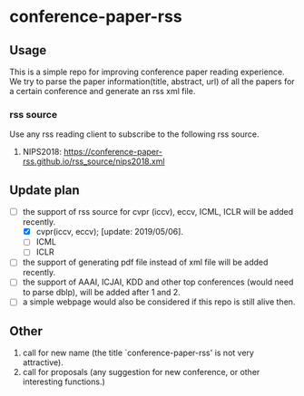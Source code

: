 # conference-paper-rss

## Usage

This is a simple repo for improving conference paper reading experience. We try to parse the paper information(title, abstract, url) of all the papers for a certain conference and generate an rss xml file.

### rss source
Use any rss reading client to subscribe to the following rss source.
1. NIPS2018: https://conference-paper-rss.github.io/rss_source/nips2018.xml

## Update plan

* [ ] the support of rss source for cvpr (iccv), eccv, ICML, ICLR will be added recently.
  * [x] cvpr(iccv, eccv);  \[update: 2019/05/06\].
  * [ ] ICML
  * [ ] ICLR
* [ ] the support of generating pdf file instead of xml file will be added recently. 
* [ ] the support of AAAI, ICJAI, KDD and other top conferences (would need to parse dblp), will be added after 1 and 2.
* [ ] a simple webpage would also be considered if this repo is still alive then.

## Other

1. call for new name (the title `conference-paper-rss' is not very attractive).
2. call for proposals (any suggestion for new conference, or other interesting functions.)

